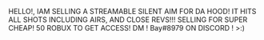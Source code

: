 HELLO!, IAM SELLING A STREAMABLE SILENT AIM FOR DA HOOD! IT HITS ALL SHOTS INCLUDING AIRS, AND CLOSE REVS!!! SELLING FOR SUPER CHEAP! 50 ROBUX TO GET ACCESS!
DM ! Bay#8979 ON DISCORD ! >:)
